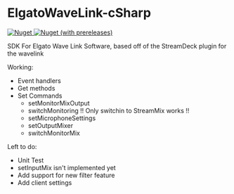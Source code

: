 # ElgatoWaveLink-cSharp
[![Nuget](https://img.shields.io/nuget/v/elgatowavesdk)](https://www.nuget.org/packages/ElgatoWaveSDK/ "![Nuget](https://img.shields.io/nuget/v/elgatowavesdk)")[ ![Nuget (with prereleases)](https://img.shields.io/nuget/vpre/elgatowavesdk)](https://www.nuget.org/packages/ElgatoWaveSDK/ " ![Nuget (with prereleases)](https://img.shields.io/nuget/vpre/elgatowavesdk)")

SDK For Elgato Wave Link Software, based off of the StreamDeck plugin for the wavelink

Working:
- Event handlers
- Get methods
- Set Commands
  - setMonitorMixOutput
  - switchMonitoring !! Only switchin to StreamMix works !!
  - setMicrophoneSettings
  - setOutputMixer
  - switchMonitorMix

Left to do:
- Unit Test
- setInputMix isn't implemented yet
- Add support for new filter feature
- Add client settings
